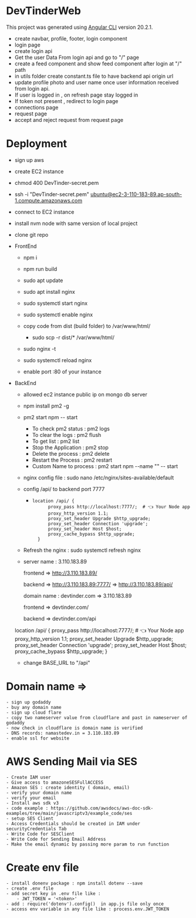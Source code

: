 # DevTinderWeb

This project was generated using [Angular CLI](https://github.com/angular/angular-cli) version 20.2.1.

- create navbar, profile, footer, login component
- login page
- create login api
- Get the user Data From login api and go to "/" page
- create a feed component and show feed component after login at "/" path
- in utils folder create constant.ts file to have backend api origin url
- update profile photo and user name once user information received from login api.
- If user is logged in , on refresh page stay logged in
- If token not present , redirect to login page
- connections page
- request page
- accept and reject request from request page

# Deployment

- sign up aws
- create EC2 instance
- chmod 400 DevTinder-secret.pem
- ssh -i "DevTinder-secret.pem" ubuntu@ec2-3-110-183-89.ap-south-1.compute.amazonaws.com
- connect to EC2 instance
- install nvm node with same version of local project
- clone git repo
- FrontEnd
    - npm i
    - npm run build
    - sudo apt update
    - sudo apt install nginx
    - sudo systemctl start nginx
    - sudo systemctl enable nginx
    - copy code from dist (build folder) to /var/www/html/
        - sudo scp -r dist/* /var/www/html/

    - sudo nginx -t
    - sudo systemctl reload nginx
    - enable port :80 of your instance

- BackEnd
    - allowed ec2 instance public ip on mongo db server
    - npm install pm2 -g 
    - pm2 start npm -- start
        - To check pm2 status : pm2 logs
        - To clear the logs : pm2 flush <name>
        - To get list : pm2 list
        - Stop the Application : pm2 stop <name>
        - Delete the process : pm2 delete <name>
        - Restart the Process : pm2 restart <name>
        - Custom Name to process : pm2 start npm --name "<name>" -- start
    - nginx config file : sudo nano /etc/nginx/sites-available/default
    - config /api/ to backend port 7777
        -     location /api/ {
                    proxy_pass http://localhost:7777/;  # 👈 Your Node app
                    proxy_http_version 1.1;
                    proxy_set_header Upgrade $http_upgrade;
                    proxy_set_header Connection 'upgrade';
                    proxy_set_header Host $host;
                    proxy_cache_bypass $http_upgrade;
                }
    - Refresh the nginx : sudo systemctl refresh nginx
    - server name : 3.110.183.89

        frontend => http://3.110.183.89/ 
        
        backend => http://3.110.183.89:7777/ => http://3.110.183.89/api/

        domain name : devtinder.com => 3.110.183.89
        
        frontend => devtinder.com/

        backend => devtinder.com/api





    location /api/ {
            proxy_pass http://localhost:7777/;  # 👈 Your Node app
            proxy_http_version 1.1;
            proxy_set_header Upgrade $http_upgrade;
            proxy_set_header Connection 'upgrade';
            proxy_set_header Host $host;
            proxy_cache_bypass $http_upgrade;
        }

    - change BASE_URL to "/api"

# Domain name =>
    - sign up godaddy
    - buy any domain name
    - sign up cloud flare
    - copy two nameserver value from cloudflare and past in nameserver of godaddy
    - now check in cloudflare is domain name is verified
    - DNS records: namastedev.in = 3.110.183.89
    - enable ssl for website

# AWS Sending Mail via SES
    
    - Create IAM user
    - Give access to amazoneSESFullACCESS
    - Amazon SES : create identity ( domain, email)
    - verify your domain name
    - verify your email
    - Install aws sdk v3 
    - code example : https://github.com/awsdocs/aws-doc-sdk-examples/tree/main/javascriptv3/example_code/ses
    - setup SES Client
    - Access Credentials should be created in IAM under securityCredentials Tab
    - Write Code for SESClient
    - Write Code for Sending Email Address
    - Make the email dynamic by passing more param to run function

# Create env file

    - install donenv package : npm install dotenv --save
    - create .env file
    - add secret key in .env file like :
        - JWT_TOKEN = '<token>'
    - add : require('dotenv').config()  in app.js file only once
    - access env variable in any file like : process.env.JWT_TOKEN


